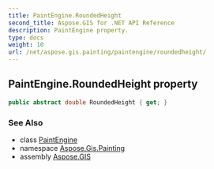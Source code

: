 ```yaml
---
title: PaintEngine.RoundedHeight
second_title: Aspose.GIS for .NET API Reference
description: PaintEngine property. 
type: docs
weight: 10
url: /net/aspose.gis.painting/paintengine/roundedheight/
---
```

## PaintEngine.RoundedHeight property

```csharp
public abstract double RoundedHeight { get; }
```

### See Also

* class [PaintEngine](../)
* namespace [Aspose.Gis.Painting](../../paintengine/)
* assembly [Aspose.GIS](../../../)


